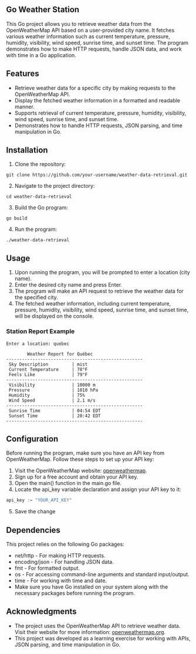 ## Go Weather Station

This Go project allows you to retrieve weather data from the OpenWeatherMap API based on a user-provided city name. It fetches various weather information such as current temperature, pressure, humidity, visibility, wind speed, sunrise time, and sunset time. The program demonstrates how to make HTTP requests, handle JSON data, and work with time in a Go application.

## Features

- Retrieve weather data for a specific city by making requests to the OpenWeatherMap API.
- Display the fetched weather information in a formatted and readable manner.
- Supports retrieval of current temperature, pressure, humidity, visibility, wind speed, sunrise time, and sunset time.
- Demonstrates how to handle HTTP requests, JSON parsing, and time manipulation in Go.

## Installation

1. Clone the repository:

```shell
git clone https://github.com/your-username/weather-data-retrieval.git
```

2. Navigate to the project directory:
```shell
cd weather-data-retrieval
```
3. Build the Go program:
```shell
go build
```
4. Run the program:
```shell
./weather-data-retrieval
```

## Usage

1. Upon running the program, you will be prompted to enter a location (city name).
2. Enter the desired city name and press Enter.
3. The program will make an API request to retrieve the weather data for the specified city.
4. The fetched weather information, including current temperature, pressure, humidity, visibility, wind speed, sunrise time, and sunset time, will be displayed on the console.

### Station Report Example
```shell
Enter a location: quebec

        Weather Report for Québec
----------------------------------------------------
 Sky Description         | mist
 Current Temperature     | 78°F
 Feels Like              | 79°F
----------------------------------------------------
 Visibility              | 10000 m
 Pressure                | 1010 hPa
 Humidity                | 75%
 Wind Speed              | 2.1 m/s
----------------------------------------------------
 Sunrise Time            | 04:54 EDT
 Sunset Time             | 20:42 EDT
----------------------------------------------------
```
## Configuration

Before running the program, make sure you have an API key from OpenWeatherMap. Follow these steps to set up your API key:

1. Visit the OpenWeatherMap website: [openweathermap](https://openweathermap.org/).
2. Sign up for a free account and obtain your API key.
3. Open the main() function in the main.go file.
4. Locate the api_key variable declaration and assign your API key to it:
```go
api_key := "YOUR_API_KEY"
```
5. Save the change

## Dependencies

This project relies on the following Go packages:

* net/http - For making HTTP requests.
* encoding/json - For handling JSON data.
* fmt - For formatted output.
* os - For accessing command-line arguments and standard input/output.
* time - For working with time and date.
* Make sure you have Go installed on your system along with the necessary packages before running the program.

## Acknowledgments

* The project uses the OpenWeatherMap API to retrieve weather data. Visit their website for more information: [openweathermap.org](https://openweathermap.org/).
* This project was developed as a learning exercise for working with APIs, JSON parsing, and time manipulation in Go.
